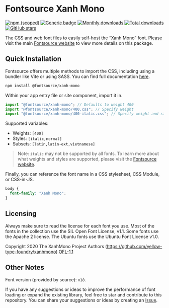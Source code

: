 # Fontsource Xanh Mono

[![npm (scoped)](https://img.shields.io/npm/v/@fontsource/xanh-mono?color=brightgreen)](https://www.npmjs.com/package/@fontsource/xanh-mono) [![Generic badge](https://img.shields.io/badge/fontsource-passing-brightgreen)](https://github.com/fontsource/fontsource) [![Monthly downloads](https://badgen.net/npm/dm/@fontsource/xanh-mono)](https://github.com/fontsource/fontsource) [![Total downloads](https://badgen.net/npm/dt/@fontsource/xanh-mono)](https://github.com/fontsource/fontsource) [![GitHub stars](https://img.shields.io/github/stars/fontsource/fontsource.svg?style=social&label=Star)](https://github.com/fontsource/fontsource/stargazers)

The CSS and web font files to easily self-host the “Xanh Mono” font. Please visit the main [Fontsource website](https://fontsource.org/fonts/xanh-mono) to view more details on this package.

## Quick Installation

Fontsource offers multiple methods to import the CSS, including using a bundler like Vite or using SASS. You can find full documentation [here](https://fontsource.org/docs/getting-started/introduction).

```javascript
npm install @fontsource/xanh-mono
```

Within your app entry file or site component, import it in.

```javascript
import "@fontsource/xanh-mono"; // Defaults to weight 400
import "@fontsource/xanh-mono/400.css"; // Specify weight
import "@fontsource/xanh-mono/400-italic.css"; // Specify weight and style
```

Supported variables:
- Weights: `[400]`
- Styles: `[italic,normal]`
- Subsets: `[latin,latin-ext,vietnamese]`

> Note: `italic` may not be supported by all fonts. To learn more about what weights and styles are supported, please visit the [Fontsource website](https://fontsource.org/fonts/xanh-mono).

Finally, you can reference the font name in a CSS stylesheet, CSS Module, or CSS-in-JS.

```css
body {
  font-family: "Xanh Mono";
}
```

## Licensing
Always make sure to read the license for each font you use. Most of the fonts in the collection use the SIL Open Font License, v1.1. Some fonts use the Apache 2 license. The Ubuntu fonts use the Ubuntu Font License v1.0.

Copyright 2020 The XanhMono Project Authors (https://github.com/yellow-type-foundry/xanhmono)
[OFL-1.1](http://scripts.sil.org/OFL)

## Other Notes
Font version (provided by source): `v18`.

If you have any suggestions or ideas to improve the performance of font loading or expand the existing library, feel free to star and contribute to this repository. You can share your suggestions or ideas by creating an [issue](https://github.com/fontsource/fontsource/issues).